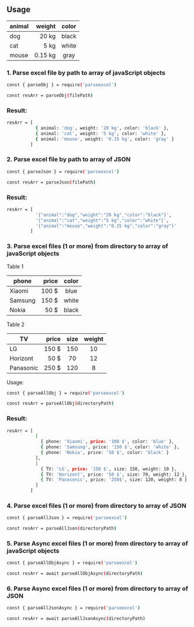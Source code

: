 ## Usage

| animal | weight | color  |
|--------|-------:|:------:|
| dog    | 20 kg   | black |
| cat    | 5 kg    | white |
| mouse  | 0.15 kg | gray  |

### 1. Parse excel file by path to array of javaScript objects
```bash
const { parseObj } = require('parseexcel')

const resArr = parseObj(filePath)
```

### Result:
```bash
resArr = [
           { animal: 'dog', weight: '20 kg', color: 'black' },
           { animal: 'cat', weight: '5 kg', color: 'white' },
           { animal: 'mouse', weight: '0.15 kg', color: 'gray' }
         ]
```

### 2. Parse excel file by path to array of JSON

```bash
const { parseJson } = require('parseexcel')

const resArr = parseJson(filePath) 
```
### Result:

```bash
resArr = [
           '{"animal":"dog","weight":"20 kg","color":"black"}',
           '{"animal":"cat","weight":"5 kg","color":"white"}',
           '{"animal":"mouse","weight":"0.15 kg","color":"gray"}'
         ]
```
### 3. Parse excel files (1 or more) from directory to array of javaScript objects

Table 1

|  phone  |  price | color |
|---------|-------:|:-----:|
|  Xiaomi | 100 $  |  blue  |
|  Samsung| 150 $  |  white |
|  Nokia  | 50 $   |  black |

Table 2

|      TV     | price  | size  | weight |
|-------------|-------:|:------:|:-----:|
| LG          | 150 $  |  150  |   10   |
| Horizont    | 50 $   | 70    |   12   |
| Panasonic   | 250 $  | 120   |   8    |

Usage:
```bash
const { parseAllObj } = require('parseexcel')

const resArr = parseAllObj(directoryPath) 
```
    
### Result:

```bash
resArr = [
           [
             { phone: 'Xiaomi', price: '100 $', color: 'blue' },
             { phone: 'Samsung', price: '150 $', color: 'white' },
             { phone: 'Nokia', price: '50 $', color: 'black' }
           ],
           [
             { TV: 'LG', price: '150 $', size: 150, weight: 10 },
             { TV: 'Horizont', price: '50 $', size: 70, weight: 12 },
             { TV: 'Panasonic', price: '250$', size: 120, weight: 8 }
           ]
         ]
```    
### 4. Parse excel files (1 or more) from directory to array of JSON

```bash
const { parseAllJson } = require('parseexcel')

const resArr = parseAllJson(directoryPath) 
   ```

### 5. Parse Async excel files (1 or more) from directory to array of javaScript objects
```bash
const { parseAllObjAsync } = require('parseexcel')

const resArr = await parseAllObjAsync(directoryPath) 
```
### 6. Parse Async excel files (1 or more) from directory to array of JSON

```bash
const { parseAllJsonAsync } = require('parseexcel')

const resArr = await parseAllJsonAsync(directoryPath) 
```
